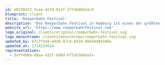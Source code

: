 ```yaml
---
id: e03f84f3-3cea-427d-912f-27f4b0bb42c4
blueprint: client
title: 'Reeperbahn Festival'
description: 'Das Reeperbahn Festival in Hamburg ist eines der größten Clubfestivals Europas und ein bedeutendes Branchentreffen für die Musik- und Kreativwirtschaft. Seit 2006 bringt das Festival jährlich im September tausende Musikliebhaber und Fachleute aus aller Welt zusammen, um Konzerte, Ausstellungen, Filmvorführungen und Konferenzen zu erleben. Auf der Reeperbahn und in umliegenden Locations treten hunderte Künstler auf, während die Konferenz ein Forum für den Austausch über aktuelle Trends und Entwicklungen in der Musikindustrie bietet.'
website_url: 'https://www.reeperbahnfestival.com'
logo_original: clients/original/reeperbahn-festival.svg
logo_monochrome: clients/monochrome/reeperbahn-festival.svg
updated_by: b7c7f4d4-e810-47c4-8310-994d4d84346a
updated_at: 1724232624
representatives:
  - 3aff408a-a8aa-432f-bd0d-bf7a556bbafa
---
```

